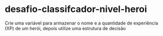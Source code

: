 # desafio-classifcador-nivel-heroi
Crie uma variável para armazenar o nome e a quantidade de experiência (XP) de um herói, depois utilize uma estrutura de decisão
